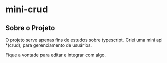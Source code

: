 # mini-crud

## Sobre o Projeto

O projeto serve apenas fins de estudos sobre typescript.
Criei uma mini api *(crud), para gerenciamento de usuários.

Fique a vontade para editar e integrar com algo.
